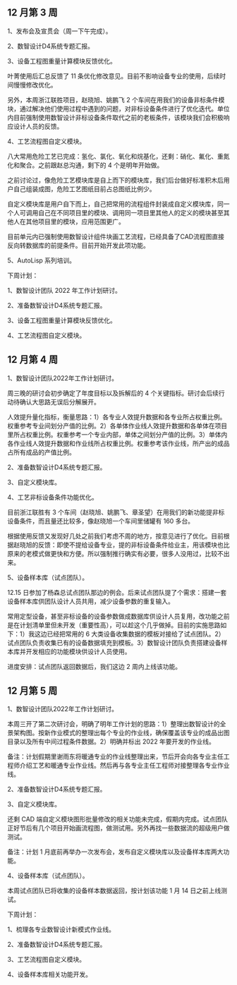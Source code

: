 ## 12 月第 3 周

1、发布会及宣贯会（周一下午完成）。

2、数智设计D4系统专题汇报。

3、设备工程图重量计算模块反馈优化。

叶菁使用后汇总反馈了 11 条优化修改意见。目前不影响设备专业的使用，后续时间慢慢修改优化。

另外，本周浙江联胜项目，赵晓旭、姚鹏飞 2 个车间在用我们的设备非标条件模块，通过解决他们使用过程中遇到的问题，对非标设备条件进行了优化迭代。单位内目前强制使用数智设计非标设备条件取代之前的老板条件，该模块我们会积极响应设计人员的反馈。

4、工艺流程图自定义模块。

八大常用危险工艺已完成：氢化、氯化、氧化和烷基化，还剩：硝化、氟化、重氮化和聚合。之前跟赵总沟通，剩下的 4 个是明年开始做。

之前讨论过，像危险工艺模块库是自上而下的模块库，我们后台做好标准积木后用户自己组装成图，危险工艺图纸目前占总图纸比例少。

自定义模块库是用户自下而上，自己把常用的流程组件封装成自定义模块库，同一个人可调用自己在不同项目里的模块、调用同一项目里其他人的定义的模块甚至其他人在其他项目里的模块，应用范围更广。

目前单元内已强制使用数智设计组件块画工艺流程，已经具备了CAD流程图直接反向转数据库的前提条件。目前开始开发此项功能。

5、AutoLisp 系列培训。

下周计划：

1、数智设计团队 2022 年工作计划研讨。

2、准备数智设计D4系统专题汇报。

3、设备工程图重量计算模块反馈优化。

4、工艺流程图自定义模块。

## 12 月第 4 周

1、数智设计团队2022年工作计划研讨。

周三晚的研讨会初步确定了年度目标以及拆解后的 4 个关键指标。研讨会后续行动待确认大思路无误后分解展开。

人效提升量化指标，衡量思路：1）各专业人效提升数据和各专业所占权重比例。权重参考专业间划分产值的比例。2）各单体作业线人效提升数据和各单体在项目里所占权重比例。权重参考一个专业内部，单体之间划分产值的比例。3）单体内各作业线人效提升数据和作业线所占权重比例。权重参考该作业线，所产出的成品占所有成品的产值比例。

2、准备数智设计D4系统专题汇报。

3、自定义模块库。

4、工艺非标设备条件功能优化。

目前浙江联胜有 3 个车间（赵晓旭、姚鹏飞、章圣望）在用我们的新功能提非标设备条件，而且量还比较多，像赵晓旭一个车间里储罐有 160 多台。

根据使用反馈又发现好几处之前我们考虑不周的地方，按意见进行了优化。目前根据赵晓旭的反馈：即使不提给设备专业，提的非标设备条件给业主，用该模块也比原来的老模式做更快和方便。所以强制推行确实有必要，很多人没用过，比较不出来。

5、设备样本库（试点团队）。

12.15 日参加了杨森总试点团队那边的例会。后来试点团队提了个需求：搭建一套设备样本库供团队设计人员共用，减少设备参数的重复输入。

常用定型设备，甚至非标设备的设备参数做成数据库供设计人员复用，改功能之前是在计划清单里但未开发（重要性高），可以趁这个几乎做掉。目前的实施思路如下：1）我这边已经把常用的 6 大类设备收集数据的模板对接给了试点团队。2）试点团队负责收集已有的设备数据填充到模板。3）数智设计团队负责搭建设备样本库并开发相应的功能模块供设计人员使用。

进度安排：试点团队返回数据后，我们这边 2 周内上线该功能。

## 12 月第 5 周

1、数智设计团队2022年工作计划研讨。

本周三开了第二次研讨会，明确了明年工作计划的思路：1）整理出数智设计的全景架构图。按新作业模式的整理出每个专业的作业线，确保覆盖该专业的成品出图目录以及所有中间过程条件数据。2）明确并标出 2022 年要开发的作业线。

备注：计划假期里谢雨东将暖通专业的作业线整理出来，节后开会向各专业主任工程师介绍工艺和暖通专业作业线。然后再与各专业主任工程师对接整理各专业作业线。

2、准备数智设计D4系统专题汇报。

3、自定义模块库。

还剩 CAD 端自定义模块图形批量修改的相关功能未完成，假期内完成。试点团队正好节后有几个项目开始画流程图，做测试用。另外再找一些数据流的超级用户做测试。

备注：计划 1 月底前再举办一次发布会，发布自定义模块库以及设备样本库两大功能。

4、设备样本库（试点团队）。

本周试点团队已将收集的设备样本数据返回，按计划该功能 1 月 14 日之前上线测试。

下周计划：

1、梳理各专业数智设计新模式作业线。

2、准备数智设计D4系统专题汇报。

3、工艺流程图自定义模块。

4、设备样本库相关功能开发。